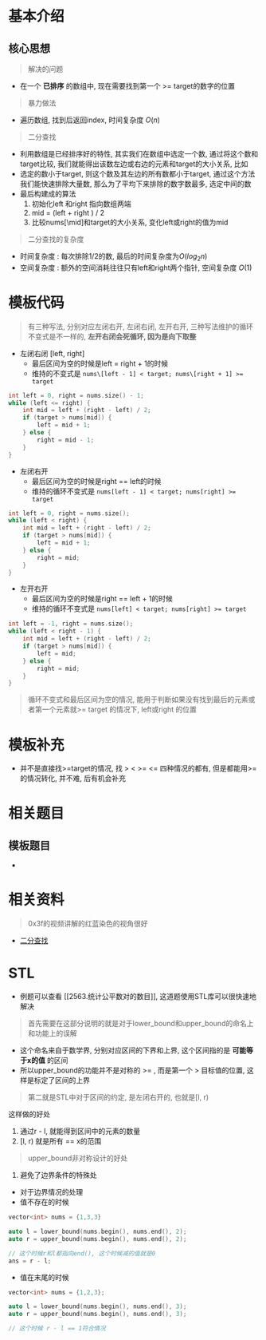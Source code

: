 # 基本介绍

## 核心思想

> 解决的问题

- 在一个 **已排序** 的数组中, 现在需要找到第一个 >= target的数字的位置

> 暴力做法

- 遍历数组, 找到后返回index, 时间复杂度  $O(n)$

> 二分查找

- 利用数组是已经排序好的特性, 其实我们在数组中选定一个数, 通过将这个数和target比较, 我们就能得出该数左边或右边的元素和target的大小关系, 比如
- 选定的数小于target, 则这个数及其左边的所有数都小于target, 通过这个方法我们能快速排除大量数, 那么为了平均下来排除的数字数最多, 选定中间的数
- 最后构建成的算法
    1. 初始化left 和right 指向数组两端
    2. mid = (left + right ) / 2
    3. 比较nums\[\mid]和target的大小关系, 变化left或right的值为mid

> 二分查找的复杂度

- 时间复杂度 : 每次排除1/2的数, 最后的时间复杂度为$O(log_2n)$
- 空间复杂度 : 额外的空间消耗往往只有left和right两个指针, 空间复杂度 $O(1)$

# 模板代码

> 有三种写法, 分别对应左闭右开, 左闭右闭, 左开右开, 三种写法维护的循环不变式是不一样的, **左开右闭会死循环, 因为是向下取整**

- 左闭右闭 \[left, right] 
    - 最后区间为空的时候是left = right + 1的时候
    - 维持的不变式是 `nums\[left - 1] < target; nums\[right + 1] >= target`

```cpp
int left = 0, right = nums.size() - 1;
while (left <= right) {
    int mid = left + (right - left) / 2;
    if (target > nums[mid]) {
        left = mid + 1;
    } else {
        right = mid - 1;
    }
}
```

- 左闭右开
    - 最后区间为空的时候是right == left的时候
    - 维持的循环不变式是 `nums[left - 1] < target; nums[right] >= target`

```cpp
int left = 0, right = nums.size();
while (left < right) {
    int mid = left + (right - left) / 2;
    if (target > nums[mid]) {
        left = mid + 1;
    } else {
        right = mid;
    }
}
```

- 左开右开
    - 最后区间为空的时候是right == left + 1的时候
    - 维持的循环不变式是 `nums[left] < target; nums[right] >= target`

```cpp
int left = -1, right = nums.size();
while (left < right - 1) {
    int mid = left + (right - left) / 2;
    if (target > nums[mid]) {
        left = mid;
    } else {
        right = mid;
    }
}
```

> 循环不变式和最后区间为空的情况, 能用于判断如果没有找到最后的元素或者第一个元素就>= target 的情况下, left或right 的位置

# 模板补充

- 并不是直接找>=target的情况, 找 > < >= <= 四种情况的都有, 但是都能用>=的情况转化, 并不难, 后有机会补充
# 相关题目

## 模板题目

- 

# 相关资料

> 0x3f的视频讲解的红蓝染色的视角很好

 - [二分查找](https://www.bilibili.com/video/BV1AP41137w7/)

# STL

- 例题可以查看 [[2563.统计公平数对的数目]], 这道题使用STL库可以很快速地解决

> 首先需要在这部分说明的就是对于lower_bound和upper_bound的命名上和功能上的误解

- 这个命名来自于数学界, 分别对应区间的下界和上界, 这个区间指的是 **可能等于x的值** 的区间
- 所以upper_bound的功能并不是对称的 >= , 而是第一个 > 目标值的位置, 这样是标定了区间的上界

> 第二就是STL中对于区间的约定, 是左闭右开的, 也就是\[l, r)

这样做的好处
1. 通过r - l, 就能得到区间中的元素的数量
2. \[l, r) 就是所有 == x的范围


> upper_bound非对称设计的好处

1. 避免了边界条件的特殊处

- 对于边界情况的处理
- 值不存在的时候
```cpp
vector<int> nums = {1,3,3}

auto l = lower_bound(nums.begin(), nums.end(), 2);
auto r = upper_bound(nums.begin(), nums.end(), 2);

// 这个时候r和l都指向end(), 这个时候减的值就是0
ans = r - l;
```
- 值在末尾的时候
```cpp
vector<int> nums = {1,2,3};

auto l = lower_bound(nums.begin(), nums.end(), 3);
auto r = upper_bound(nums.begin(), nums.end(), 3);

// 这个时候 r - l == 1符合情况
```



